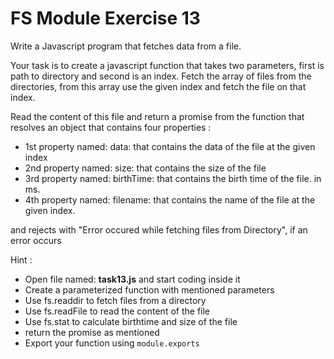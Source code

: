 # FS Module Exercise 13

Write a Javascript program that fetches data from a file.

Your task is to create a javascript function that takes two parameters, first is path to directory and second is an index. Fetch the array of files from the directories, from this array use the given index and fetch the file on that index.

Read the content of this file and return a promise from the function that resolves an object that contains four properties :

- 1st property named: data: that contains the data of the file at the given index
- 2nd property named: size: that contains the size of the file
- 3rd property named: birthTime: that contains the birth time of the file. in ms.
- 4th property named: filename: that contains the name of the file at the given index.

and rejects with "Error occured while fetching files from Directory", if an error occurs

Hint :

- Open file named: **task13.js** and start coding inside it
- Create a parameterized function with mentioned parameters
- Use fs.readdir to fetch files from a directory
- Use fs.readFile to read the content of the file
- Use fs.stat to calculate birthtime and size of the file
- return the promise as mentioned
- Export your function using `module.exports`